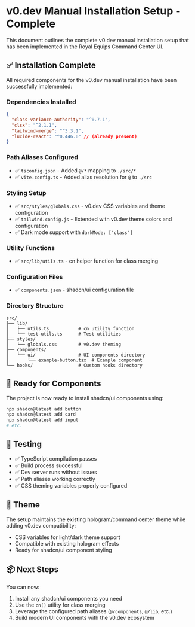 # v0.dev Manual Installation Setup - Complete

This document outlines the complete v0.dev manual installation setup that has been implemented in the Royal Equips Command Center UI.

## ✅ Installation Complete

All required components for the v0.dev manual installation have been successfully implemented:

### Dependencies Installed
```json
{
  "class-variance-authority": "^0.7.1",
  "clsx": "^2.1.1", 
  "tailwind-merge": "^3.3.1",
  "lucide-react": "^0.446.0" // (already present)
}
```

### Path Aliases Configured
- ✅ `tsconfig.json` - Added `@/*` mapping to `./src/*`
- ✅ `vite.config.ts` - Added alias resolution for `@` to `./src`

### Styling Setup
- ✅ `src/styles/globals.css` - v0.dev CSS variables and theme configuration
- ✅ `tailwind.config.js` - Extended with v0.dev theme colors and configuration
- ✅ Dark mode support with `darkMode: ["class"]`

### Utility Functions
- ✅ `src/lib/utils.ts` - cn helper function for class merging

### Configuration Files
- ✅ `components.json` - shadcn/ui configuration file

### Directory Structure
```
src/
├── lib/
│   ├── utils.ts           # cn utility function
│   └── test-utils.ts      # Test utilities
├── styles/
│   └── globals.css        # v0.dev theming
├── components/
│   └── ui/                # UI components directory
│       └── example-button.tsx  # Example component
└── hooks/                 # Custom hooks directory
```

## 🚀 Ready for Components

The project is now ready to install shadcn/ui components using:

```bash
npx shadcn@latest add button
npx shadcn@latest add card
npx shadcn@latest add input
# etc.
```

## 🧪 Testing

- ✅ TypeScript compilation passes
- ✅ Build process successful  
- ✅ Dev server runs without issues
- ✅ Path aliases working correctly
- ✅ CSS theming variables properly configured

## 🎨 Theme

The setup maintains the existing hologram/command center theme while adding v0.dev compatibility:
- CSS variables for light/dark theme support
- Compatible with existing hologram effects
- Ready for shadcn/ui component styling

## 📦 Next Steps

You can now:
1. Install any shadcn/ui components you need
2. Use the `cn()` utility for class merging
3. Leverage the configured path aliases (`@/components`, `@/lib`, etc.)
4. Build modern UI components with the v0.dev ecosystem